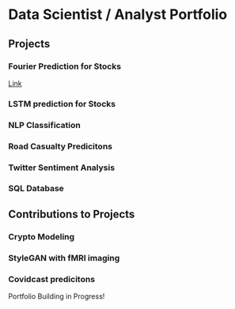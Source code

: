 # Data Scientist / Analyst Portfolio

## Projects


### Fourier Prediction for Stocks
[Link](https://github.com/jamesdu351/Fourier-Prediction)


### LSTM prediction for Stocks

### NLP Classification

### Road Casualty Predicitons

### Twitter Sentiment Analysis

### SQL Database



## Contributions to Projects

### Crypto Modeling

### StyleGAN with fMRI imaging

### Covidcast predicitons



Portfolio Building in Progress!


